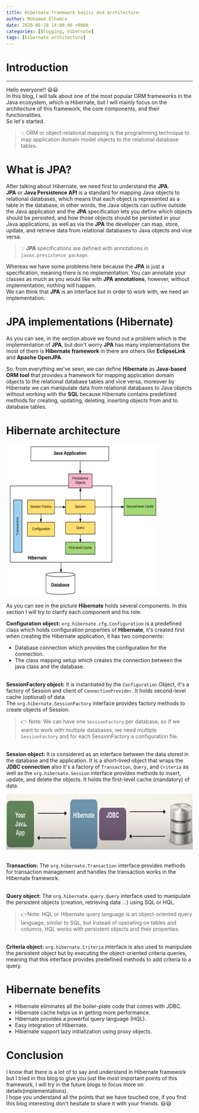 ```yaml
---
title: Hibernate framework basics and architecture
author: Mohamed Elhamra
date: 2020-06-28 14:00:00 +0800
categories: [Blogging, hibernate]
tags: [hibernate architecture]
---
```


# Introduction 

--------------------------------------

Hello everyone!! 😃😃 <br /> 
In this blog, I will talk about one of the most popular ORM frameworks in the Java ecosystem, which is Hibernate, but I will mainly focus on the architecture of this framework, the core components, and their functionalities.<br /> 
So let's started.<br />

> 💡 ORM or object-relational mapping is the programming technique to map application domain model objects to the relational database tables.

# What is JPA?

After talking about Hibernate, we need first to understand the **JPA**.<br />
**JPA** or **Java Persistence API** is a standard for mapping Java objects to relational databases, which means that each object is represented as a table in the database, in other words, the Java objects can outlive outside the Java application and the **JPA** specification lets you define which objects should be persisted, and how those objects should be persisted in your Java applications, as well as via the **JPA** the developer can map, store, update, and retrieve data from relational databases to Java objects and vice versa.<br />

> 💡 **JPA** specifications are defined with annotations in `javax.presistence package`.

Whereas we have some problems here because the **JPA** is just a specification, meaning there is no implementation. You can annotate your classes as much as you would like with **JPA annotations**, however, without implementation, nothing will happen.<br />
We can think that **JPA** is an interface but in order to work with, we need an implementation.

# JPA implementations (Hibernate)

As you can see, in the section above we found out a problem which is the implementation of **JPA**, but don't worry **JPA** has many implementations the most of them is **Hibernate framework** in there are others like **EclipseLink** and **Apache OpenJPA**.<br />

So, from everything we've seen, we can define **Hibernate** as **Java-based ORM tool** that provides a framework for mapping application domain objects to the relational database tables and vice versa, moreover by Hibernate we can manipulate data from relational databases to Java objects without working with the **SQL** because Hibernate contains predefined methods for creating, updating, deleting, inserting objects from and to database tables.

# Hibernate architecture

<img src="/assets/img/sample/hibernate-architecture.PNG" alt="drawing" width="410" height="410"/>

As you can see in the picture **Hibernate** holds several components. In this section I will try to clarify each component and his role:<br />

**Configuration object:** `org.hibernate.cfg.Configuration` is a predefined class which holds configuration properties of **Hibernate**, it's created first when creating the Hibernate application, it has two components: 
   * Database connection which provides the configuration for the connection.
   * The class mapping setup which creates the connection between the java class and the database.
   


<br />**SessionFactory object:**  It is instantiated by the `Configuration` Object, it's a factory of Session and client of `ConnectionProvider`. It holds second-level cache (optional) of data.<br />
The `org.hibernate.SessionFactory` interface provides factory methods to create objects of Session.

> 👉 Note: We can have one `SessionFactory` per database, so if we want to work with multiple databases, we need multiple `SessionFactory` and for each SessionFactory a configuration file.


<br />**Session object:** It is considered as an interface between the data stored in the database and the application. It is a short-lived object that wraps the **JDBC connection** also it's a factory of `Transaction`, `Query`, and `Criteria` as well as the `org.hibernate.Session` interface provides methods to insert, update, and delete the objects. It holds the first-level cache (mandatory) of data.


<img src="/assets/img/sample/jdbc.PNG" alt="drawing" width="685" height="150"/>



<br />**Transaction:** The `org.hibernate.Transaction` interface provides methods for transaction management and handles the transaction works in the Hibernate framework.



<br />**Query object:** The `org.hibernate.query.Query` interface used to manipulate the persistent  objects (creation, retrieving data ...)
using SQL or HQL.

> 👉Note: HQL or Hibernate query language is an object-oriented query language, similar to SQL, but instead of operating on tables and columns, HQL works with persistent objects and their properties.



<br />**Criteria object:** `org.hibernate.Criteria` interface is also used to manipulate the persistent object but by executing the object-oriented criteria queries,  meaning that this interface provides predefined methods to add criteria to a query.

# Hibernate benefits

* Hibernate eliminates all the boiler-plate code that comes with JDBC.
* Hibernate cache helps us in getting more performance.
* Hibernate provides a powerful query language (HQL).
* Easy integration of Hibernate.
* Hibernate support lazy initialization using proxy objects.

# Conclusion 

I know that there is a lot of to say and understand in Hibernate framework but I tried in this blog to give you just the most important points of this framework, I will try in the future blogs to focus more on details(implementations).<br />
I hope you understand all the points that we have touched one, if you find this blog interesting don't hesitate to share it with your friends. 😃😃














